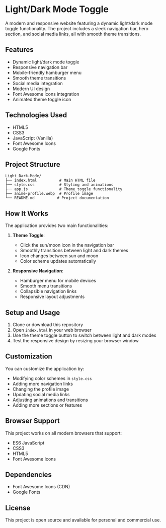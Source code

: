 # Light/Dark Mode Toggle

A modern and responsive website featuring a dynamic light/dark mode toggle functionality. The project includes a sleek navigation bar, hero section, and social media links, all with smooth theme transitions.

## Features

- Dynamic light/dark mode toggle
- Responsive navigation bar
- Mobile-friendly hamburger menu
- Smooth theme transitions
- Social media integration
- Modern UI design
- Font Awesome icons integration
- Animated theme toggle icon

## Technologies Used

- HTML5
- CSS3
- JavaScript (Vanilla)
- Font Awesome Icons
- Google Fonts

## Project Structure

```
Light_Dark-Mode/
├── index.html          # Main HTML file
├── style.css           # Styling and animations
├── app.js              # Theme toggle functionality
├── anime-profile.webp  # Profile image
└── README.md          # Project documentation
```

## How It Works

The application provides two main functionalities:

1. **Theme Toggle**:
   - Click the sun/moon icon in the navigation bar
   - Smoothly transitions between light and dark themes
   - Icon changes between sun and moon
   - Color scheme updates automatically

2. **Responsive Navigation**:
   - Hamburger menu for mobile devices
   - Smooth menu transitions
   - Collapsible navigation links
   - Responsive layout adjustments

## Setup and Usage

1. Clone or download this repository
2. Open `index.html` in your web browser
3. Use the theme toggle button to switch between light and dark modes
4. Test the responsive design by resizing your browser window

## Customization

You can customize the application by:
- Modifying color schemes in `style.css`
- Adding more navigation links
- Changing the profile image
- Updating social media links
- Adjusting animations and transitions
- Adding more sections or features

## Browser Support

This project works on all modern browsers that support:
- ES6 JavaScript
- CSS3
- HTML5
- Font Awesome Icons

## Dependencies

- Font Awesome Icons (CDN)
- Google Fonts

## License

This project is open source and available for personal and commercial use. 